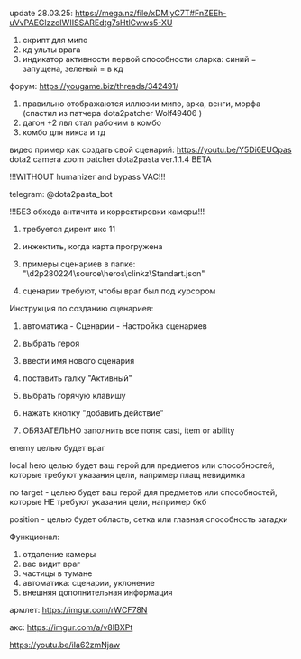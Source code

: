 update 28.03.25: https://mega.nz/file/xDMlyC7T#FnZEEh-uVvPAEGlzzoIWIISSAREdtg7sHtlCwws5-XU
1) скрипт для мипо
2) кд ульты врага
3) индикатор активности первой способности сларка: синий = запущена, зеленый = в кд

форум: https://yougame.biz/threads/342491/

1) правильно отображаются иллюзии мипо, арка, венги, морфа (спастил из патчера dota2patcher Wolf49406 )
2) дагон +2 лвл стал рабочим в комбо
3) комбо для никса и тд

видео пример как создать свой сценарий: https://youtu.be/Y5Di6EUOpas
dota2 camera zoom patcher dota2pasta ver.1.1.4 BETA

!!!WITHOUT humanizer and bypass VAC!!!

telegram: @dota2pasta_bot

!!!БЕЗ обхода античита и корректировки камеры!!!

1) требуется директ икс 11

2) инжектить, когда карта прогружена

3) примеры сценариев в папке: "\d2p280224\source\heros\clinkz\Standart.json"

4) сценарии требуют, чтобы враг был под курсором

Инструкция по созданию сценариев:

1) автоматика - Сценарии - Настройка сценариев

2) выбрать героя

3) ввести имя нового сценария

4) поставить галку "Активный"

5) выбрать горячую клавишу

6) нажать кнопку "добавить действие"

7) ОБЯЗАТЕЛЬНО заполнить все поля: cast, item or ability

enemy целью будет враг

local hero целью будет ваш герой для предметов или способностей, которые требуют указания цели, например плащ невидимка

no target - целью будет ваш герой для предметов или способностей, которые НЕ требуют указания цели, например бкб

position - целью будет область, сетка или главная способность загадки 

Функционал:
1) отдаление камеры
2) вас видит враг
3) частицы в тумане
4) автоматика: сценарии, уклонение
5) внешняя дополнительная информация

армлет: https://imgur.com/rWCF78N

акс: https://imgur.com/a/v8IBXPt

https://youtu.be/iIa62zmNjaw



